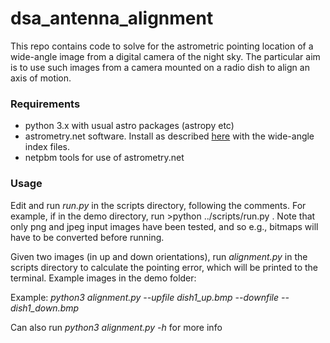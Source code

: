 # dsa_antenna_alignment

This repo contains code to solve for the astrometric pointing location of a wide-angle image from a digital camera of the night sky. The particular aim is to use such images from a camera mounted on a radio dish to align an axis of motion.

### Requirements

* python 3.x with usual astro packages (astropy etc)
* astrometry.net software. Install as described [here](http://astrometry.net/doc/readme.html) with the wide-angle index files.
* netpbm tools for use of astrometry.net

### Usage

Edit and run *run.py* in the scripts directory, following the comments. For example, if in the demo directory, run >python ../scripts/run.py . Note that only png and jpeg input images have been tested, and so e.g., bitmaps will have to be converted before running. 

Given two images (in up and down orientations), run *alignment.py* in the scripts directory to calculate the pointing error, which will be printed to the terminal. Example images in the demo folder:

Example: *python3 alignment.py --upfile dish1_up.bmp --downfile --dish1_down.bmp*

Can also run *python3 alignment.py -h* for more info


